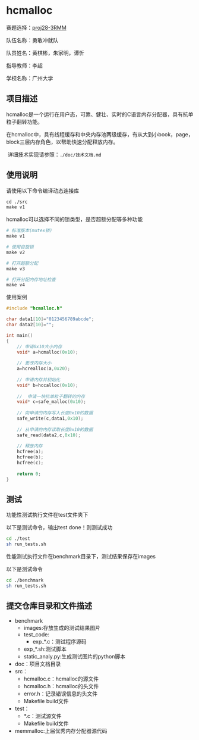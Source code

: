 # hcmalloc

赛题选择：[proj28-3RMM](https://github.com/oscomp/proj28-3RMM)

队伍名称：勇敢冲就队

队员姓名：黄棋彬，朱家明，谭忻

指导教师：李超

学校名称：广州大学

## 项目描述

​	hcmalloc是一个运行在用户态，可靠、健壮、实时的C语言内存分配器，具有抗单粒子翻转功能。

​	在hcmalloc中，具有线程缓存和中央内存池两级缓存，有从大到小book，page，block三层内存角色，以帮助快速分配释放内存。

​	详细技术实现请参照：`./doc/技术文档.md`

## 使用说明

请使用以下命令编译动态连接库

```makefile
cd ./src
make v1
```

hcmalloc可以选择不同的锁类型，是否超额分配等多种功能

```makefile
# 标准版本(mutex锁)
make v1

# 使用自旋锁
make v2

# 打开超额分配
make v3

# 打开分配内存地址检查
make v4
```

使用案例

```c
#include "hcmalloc.h"

char data1[10]="0123456789abcde";
char data2[10]="";

int main()
{
    // 申请0x10大小内存
	void* a=hcmalloc(0x10);
    
    // 更改内存大小
    a=hcrealloc(a,0x20);
   	
    // 申请内存并初始化
    void* b=hccalloc(0x10);
    
    //  申请一块抗单粒子翻转的内存
    void* c=safe_malloc(0x10);
    
    // 向申请的内存写入长度0x10的数据
    safe_write(c,data1,0x10);
    
    // 从申请的内存读取长度0x10的数据
    safe_read(data2,c,0x10);
    
    // 释放内存
    hcfree(a);
    hcfree(b);
    hcfree(c);
    
    return 0;
}
```



## 测试

功能性测试执行文件在test文件夹下

以下是测试命令，输出test done！则测试成功

```bash
cd ./test
sh run_tests.sh
```

性能测试执行文件在benchmark目录下，测试结果保存在images

以下是测试命令

```bash
cd ./benchmark
sh run_tests.sh
```



## 提交仓库目录和文件描述

* benchmark
     * images:存放生成的测试结果图片
     * test_code:
          * exp_*.c：测试程序源码
     * exp_*.sh:测试脚本
     * static_analy.py:生成测试图片的python脚本
* doc：项目文档目录
* src：
     * hcmalloc.c：hcmalloc的源文件
     * hcmalloc.h：hcmalloc的头文件
     * error.h：记录错误信息的头文件
     * Makefile build文件
* test：
     * *.c：测试源文件
     * Makefile build文件
* memmalloc:上届优秀内存分配器源代码
